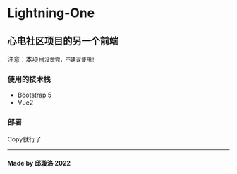 # Lightning-One
## 心电社区项目的另一个前端 
注意：本项目``没做完，不建议使用!``
### 使用的技术栈
*  Bootstrap 5
*  Vue2
### 部署
Copy就行了
***
#### Made by 邱璇洛 2022